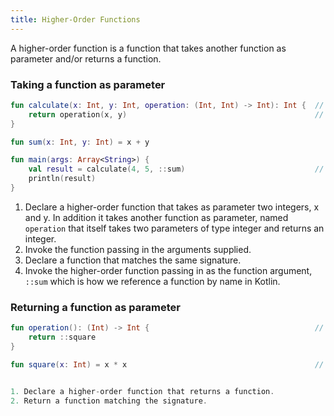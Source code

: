 ```yaml
---
title: Higher-Order Functions
---
```


 A higher-order function is a function that takes another function as parameter and/or returns a function.

### Taking a function as parameter

<div class="sample" markdown="1">

```kotlin
fun calculate(x: Int, y: Int, operation: (Int, Int) -> Int): Int {  // 1
    return operation(x, y)                                          // 2
}

fun sum(x: Int, y: Int) = x + y                                               // 3

fun main(args: Array<String>) {
    val result = calculate(4, 5, ::sum)                             // 4
    println(result)
}

```
</div>

1. Declare a higher-order function that takes as parameter two integers, x and y. In addition it takes another function as parameter, named `operation`
that itself takes two parameters of type integer and returns an integer.
2. Invoke the function passing in the arguments supplied.
3. Declare a function that matches the same signature.
4. Invoke the higher-order function passing in as the function argument, `::sum` which is how we reference a function by name in Kotlin.

### Returning a function as parameter


<div class="sample" markdown="1">

```kotlin
fun operation(): (Int) -> Int {                                     // 1
    return ::square
}

fun square(x: Int) = x * x                                          // 2


1. Declare a higher-order function that returns a function.
2. Return a function matching the signature.
```
</div>